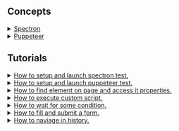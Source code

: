 ## Concepts

<details><summary><a href="./concept/Spectron.md">
      Spectron
  </a></summary>
  General information about Spectron.
</details>

<details><summary><a href="./concept/Puppeteer.md">
      Puppeteer
  </a></summary>
  General information about Puppeteer.
</details>

## Tutorials

<details><summary><a href="./tutorial/FirstSpectronTest.md">
      How to setup and launch spectron test.
  </a></summary>
  How to setup and launch spectron test.
</details>

<details><summary><a href="./tutorial/FirstPuppeteerTest.md">
      How to setup and launch puppeteer test.
  </a></summary>
  How to setup and launch puppeteer test.
</details>

<details><summary><a href="./tutorial/ElementInteraction.md">
      How to find element on page and access it properties.
  </a></summary>
  How to find element on page and access it properties.
</details>

<details><summary><a href="./tutorial/Execute.md">
      How to execute custom script.
  </a></summary>
  How to execute custom script on page and get result
</details>

<details><summary><a href="./tutorial/WaitFor.md">
      How to wait for some condition.
  </a></summary>
  How to register custom function that checks for some condition on page.
</details>

<details><summary><a href="./tutorial/Form.md">
      How to fill and submit a form.
  </a></summary>
 How to fill and submit a form.
</details>

<details><summary><a href="./tutorial/Form.md">
      How to naviage in history.
  </a></summary>
 How to move backward/forward in history and wait until page will be loaded.
</details>
